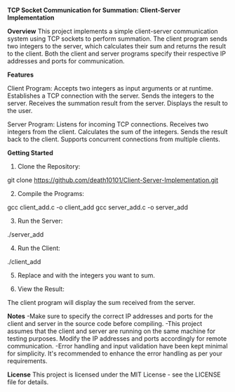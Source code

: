 **TCP Socket Communication for Summation: Client-Server Implementation**

**Overview**
This project implements a simple client-server communication system using TCP sockets to perform summation. The client program sends two integers to the server, which calculates their sum and returns the result to the client. Both the client and server programs specify their respective IP addresses and ports for communication.

**Features**

Client Program:
Accepts two integers as input arguments or at runtime.
Establishes a TCP connection with the server.
Sends the integers to the server.
Receives the summation result from the server.
Displays the result to the user.

Server Program:
Listens for incoming TCP connections.
Receives two integers from the client.
Calculates the sum of the integers.
Sends the result back to the client.
Supports concurrent connections from multiple clients.

**Getting Started**
1. Clone the Repository:

  git clone https://github.com/death10101/Client-Server-Implementation.git

2. Compile the Programs:

  gcc client_add.c -o client_add
  gcc server_add.c -o server_add

3. Run the Server:

  ./server_add

4. Run the Client:

  ./client_add <num1> <num2>

5. Replace <num1> and <num2> with the integers you want to sum.

6. View the Result:

  The client program will display the sum received from the server.
  
**Notes**
-Make sure to specify the correct IP addresses and ports for the client and server in the source code before compiling.
-This project assumes that the client and server are running on the same machine for testing purposes. Modify the IP addresses and ports accordingly for remote communication.
-Error handling and input validation have been kept minimal for simplicity. It's recommended to enhance the error handling as per your requirements.

**License**
This project is licensed under the MIT License - see the LICENSE file for details.
